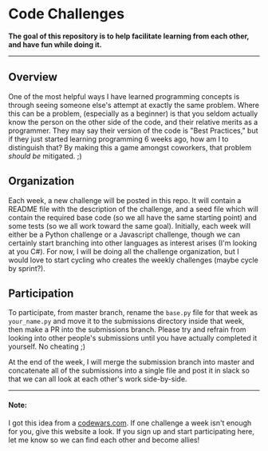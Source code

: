 # Code Challenges
**The goal of this repository is to help facilitate learning from each other, and have fun while doing it.**
___
## Overview
One of the most helpful ways I have learned programming concepts is through
seeing someone else's attempt at exactly the same problem. Where this can
be a problem, (especially as a beginner) is that you seldom actually know the
person on the other side of the code, and their relative merits as a programmer.
They may say their version of the code is "Best Practices," but if they just
started learning programming 6 weeks ago, how am I to distinguish that? By making
this a game amongst coworkers, that problem _should be_ mitigated. ;)

## Organization
Each week, a new challenge will be posted in this repo. It will contain a README
file with the description of the challenge, and a seed file which will contain the
required base code (so we all have the same starting point) and some tests (so we all
work toward the same goal). Initially, each week will either be a Python challenge
or a Javascript challenge, though we can certainly start branching into other languages
as interest arises (I'm looking at you C#). For now, I will be doing all the challenge
organization, but I would love to start cycling who creates the weekly challenges (maybe
cycle by sprint?). 

## Participation
To participate, from master branch, rename the `base.py` file for that week as `your_name.py` 
and move it to the submissions directory inside that week, then make a PR into the submissions 
branch. Please try and refrain from looking into other people's submissions until you have
actually completed it yourself. No cheating ;)

At the end of the week, I will merge the submission branch into master and concatenate all of 
the submissions into a single file and post it in slack so that we can all look at each other's 
work side-by-side.
___
#### Note:
I got this idea from a [codewars.com](https://www.codewars.com/). If one challenge a week
isn't enough for you, give this website a look. If you sign up and start participating
here, let me know so we can find each other and become allies!
